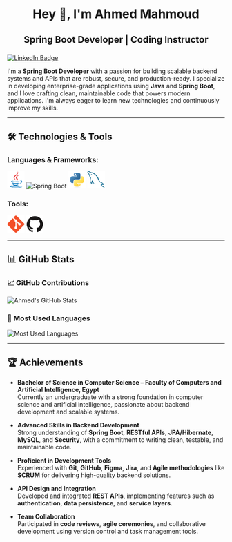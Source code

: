 # <p align="center">Hey 👋, I'm Ahmed Mahmoud</p>

## <p align="center">Spring Boot Developer | Coding Instructor</p>

[![LinkedIn Badge](https://img.shields.io/badge/LinkedIn-Ahmed%20Mahmoud-blue?style=flat&logo=linkedin&logoColor=white)](https://www.linkedin.com/in/ahmed-mahmoud-239990223)

I'm a **Spring Boot Developer** with a passion for building scalable backend systems and APIs that are robust, secure, and production-ready. I specialize in developing enterprise-grade applications using **Java** and **Spring Boot**, and I love crafting clean, maintainable code that powers modern applications. I'm always eager to learn new technologies and continuously improve my skills.

---

## 🛠️ Technologies & Tools

### Languages & Frameworks:
<p align="start">
  <img src="https://raw.githubusercontent.com/devicons/devicon/master/icons/java/java-original.svg" alt="Java" width="40" height="40" />
  <img src="https://www.vectorlogo.zone/logos/springio/springio-icon.svg" alt="Spring Boot" width="40" height="40" />
  <img src="https://raw.githubusercontent.com/devicons/devicon/master/icons/python/python-original.svg" alt="Python" width="40" height="40" />
  <img src="https://raw.githubusercontent.com/devicons/devicon/master/icons/mysql/mysql-original.svg" alt="MySQL" width="40" height="40" />
</p>

### Tools:
<p align="start">
  <img src="https://raw.githubusercontent.com/devicons/devicon/master/icons/git/git-original.svg" alt="Git" width="40" height="40" />
  <img src="https://raw.githubusercontent.com/devicons/devicon/master/icons/github/github-original.svg" alt="GitHub" width="40" height="40" />
</p>


---

## 📊 GitHub Stats

### 📈 GitHub Contributions
![Ahmed's GitHub Stats](https://github-readme-stats.vercel.app/api?username=A7medmahmoud116&show_icons=true&count_private=true&theme=radical)

### 🌟 Most Used Languages
![Most Used Languages](https://github-readme-stats.vercel.app/api/top-langs/?username=A7medmahmoud116&layout=compact&theme=radical&hide=css,html)


---

## 🏆 Achievements

- **Bachelor of Science in Computer Science – Faculty of Computers and Artificial Intelligence, Egypt**  
  Currently an undergraduate with a strong foundation in computer science and artificial intelligence, passionate about backend development and scalable systems.

- **Advanced Skills in Backend Development**  
  Strong understanding of **Spring Boot**, **RESTful APIs**, **JPA/Hibernate**, **MySQL**, and **Security**, with a commitment to writing clean, testable, and maintainable code.

- **Proficient in Development Tools**  
  Experienced with **Git**, **GitHub**, **Figma**, **Jira**, and **Agile methodologies** like **SCRUM** for delivering high-quality backend solutions.

- **API Design and Integration**  
  Developed and integrated **REST APIs**, implementing features such as **authentication**, **data persistence**, and **service layers**.

- **Team Collaboration**  
  Participated in **code reviews**, **agile ceremonies**, and collaborative development using version control and task management tools.
